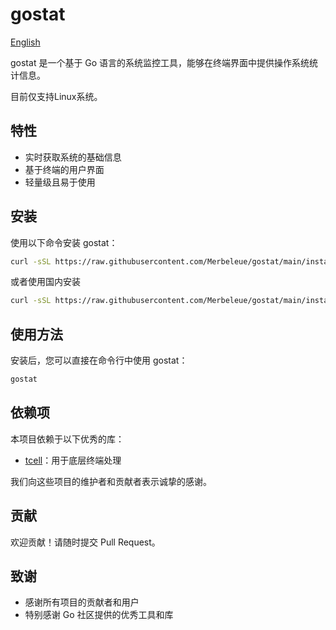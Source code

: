 # gostat

[English](README_EN.md)

gostat 是一个基于 Go 语言的系统监控工具，能够在终端界面中提供操作系统统计信息。

目前仅支持Linux系统。

## 特性

- 实时获取系统的基础信息
- 基于终端的用户界面
- 轻量级且易于使用

## 安装

使用以下命令安装 gostat：

```bash
curl -sSL https://raw.githubusercontent.com/Merbeleue/gostat/main/install.sh | bash
 ```
或者使用国内安装

```bash
curl -sSL https://raw.githubusercontent.com/Merbeleue/gostat/main/install_cn.sh | bash
 ```


## 使用方法

安装后，您可以直接在命令行中使用 gostat：

```bash
gostat
```

## 依赖项

本项目依赖于以下优秀的库：

- [tcell](https://github.com/gdamore/tcell)：用于底层终端处理

我们向这些项目的维护者和贡献者表示诚挚的感谢。

## 贡献

欢迎贡献！请随时提交 Pull Request。

## 致谢

- 感谢所有项目的贡献者和用户
- 特别感谢 Go 社区提供的优秀工具和库
